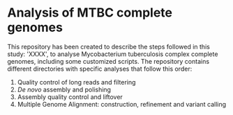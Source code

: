 # Analysis of MTBC complete genomes
This repository has been created to describe the steps followed in this study: 'XXXX', to analyse Mycobacterium tuberculosis complex complete genomes, including some customized scripts. The repository contains different directories with specific analyses that follow this order:

1. Quality control of long reads and filtering
2. _De novo_ assembly and polishing
3. Assembly quality control and liftover
4. Multiple Genome Alignment: construction, refinement and variant calling
